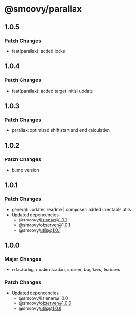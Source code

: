 # @smoovy/parallax

## 1.0.5

### Patch Changes

- feat(parallax): added locks

## 1.0.4

### Patch Changes

- feat(parallax): added target initial update

## 1.0.3

### Patch Changes

- parallax: optimized shift start and end calculation

## 1.0.2

### Patch Changes

- bump version

## 1.0.1

### Patch Changes

- general: updated readme | composer: added injectable utils
- Updated dependencies
  - @smoovy/listener@1.0.1
  - @smoovy/observer@1.0.1
  - @smoovy/utils@1.0.1

## 1.0.0

### Major Changes

- refactoring, modernization, smaller, bugfixes, features

### Patch Changes

- Updated dependencies
  - @smoovy/listener@1.0.0
  - @smoovy/observer@1.0.0
  - @smoovy/utils@1.0.0
